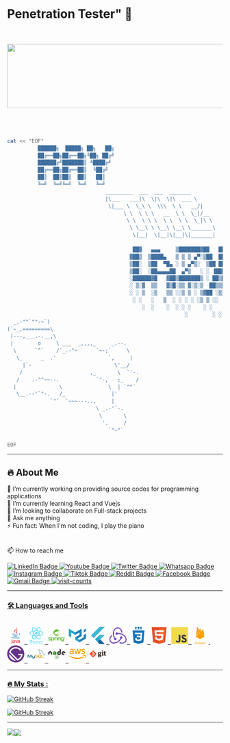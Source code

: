 # Penetration Tester" 👋
<br>
<br>
<div id="header" align="justify">
  <img src="https://media.giphy.com/media/eUdtR10ZsxlFC/giphy.gif" width="1000" height="150"/>
</div>
<br>
<br>

```bash

cat << "EOF"
          ██████╗  █████╗ ██╗   ██╗
          ██╔══██╗██╔══██╗╚██╗ ██╔╝
          ██████╔╝███████║ ╚████╔╝ 
          ██╔══██╗██╔══██║  ╚██╔╝  
          ██║  ██║██║  ██║   ██║   
          ╚═╝  ╚═╝╚═╝  ╚═╝   ╚═╝ 
                                _________  ___  ___  _______      
                                |\___   ___|\  \|\  \|\  ___ \     
                                 \|___ \  \_\ \  \\\  \ \   __/|    
                                      \ \  \ \ \   __  \ \  \_|/__  
                                       \ \  \ \ \  \ \  \ \  \_|\ \ 
                                        \ \__\ \ \__\ \__\ \_______\
                                         \|__|  \|__|\|__|\|_______|                                                                        

                                         ██▓   ▄▄▄     ▒███████▓██   ██▓    ██░ ██ ▄▄▄      ▄████▄  ██ ▄█▓█████ ██▀███  
                                        ▓██▒  ▒████▄   ▒ ▒ ▒ ▄▀░▒██  ██▒   ▓██░ ██▒████▄   ▒██▀ ▀█  ██▄█▒▓█   ▀▓██ ▒ ██▒
                                        ▒██░  ▒██  ▀█▄ ░ ▒ ▄▀▒░  ▒██ ██░   ▒██▀▀██▒██  ▀█▄ ▒▓█    ▄▓███▄░▒███  ▓██ ░▄█ ▒
                                        ▒██░  ░██▄▄▄▄██  ▄▀▒   ░ ░ ▐██▓░   ░▓█ ░██░██▄▄▄▄██▒▓▓▄ ▄██▓██ █▄▒▓█  ▄▒██▀▀█▄  
                                        ░██████▓█   ▓██▒███████▒ ░ ██▒▓░   ░▓█▒░██▓▓█   ▓██▒ ▓███▀ ▒██▒ █░▒████░██▓ ▒██▒
                                        ░ ▒░▓  ▒▒   ▓▒█░▒▒ ▓░▒░▒  ██▒▒▒     ▒ ░░▒░▒▒▒   ▓▒█░ ░▒ ▒  ▒ ▒▒ ▓░░ ▒░ ░ ▒▓ ░▒▓░
                                        ░ ░ ▒  ░▒   ▒▒ ░░▒ ▒ ░ ▒▓██ ░▒░     ▒ ░▒░ ░ ▒   ▒▒ ░ ░  ▒  ░ ░▒ ▒░░ ░  ░ ░▒ ░ ▒░
                                         ░ ░   ░   ▒  ░ ░ ░ ░ ░▒ ▒ ░░      ░  ░░ ░ ░   ▒  ░       ░ ░░ ░   ░    ░░   ░ 
                                            ░  ░    ░  ░ ░ ░    ░ ░         ░  ░  ░     ░  ░ ░     ░  ░     ░  ░  ░     
                                                          ░        ░ ░                        ░                                                                                               
  _,-""`""-~`)
(`~_,=========\
 |---,___.-.__,\
 |        o     \ ___  _,,,,_     _.--.
  \      `^`    /`_.-"~      `~-;`     \
   \_      _  .'                 `,     |
     |`-                           \'__/ 
    /                      ,_       \  `'-. 
   /    .-""~~--.            `"-,   ;_    /
  |              \               \  | `""`
   \__.--'`"-.   /_               |'
              `"`  `~~~---..,     |
                             \ _.-'`-.
                              \       \
                               '.     /
                                 `"~"`

EOF
```

---

## :fire: About Me<br>
 🔭 I’m currently working on providing source codes for programming applications<br>
 🌱 I’m currently learning React and Vuejs<br>
 👯 I’m looking to collaborate on Full-stack projects<br>
 💬 Ask me anything<br>
 ⚡ Fun fact: When I'm not coding, I play the piano<br>
<br>
<br>
 📫 How to reach me
<div id="badges">
  <a href="https://www.linkedin.com/in/raymondnesiama/">
    <img src="https://img.shields.io/badge/LinkedIn-blue?style=for-the-badge&logo=linkedin&logoColor=white" alt="LinkedIn Badge"/>
  </a>
  <a href="https://www.youtube.com/channel/UCX6kZg4Q3zT-8CUuX3U6HPA">
    <img src="https://img.shields.io/badge/YouTube-red?style=for-the-badge&logo=youtube&logoColor=white" alt="Youtube Badge"/>
  </a>
  <a href="https://twitter.com/ride_gray">
    <img src="https://img.shields.io/badge/Twitter-blue?style=for-the-badge&logo=twitter&logoColor=white" alt="Twitter Badge"/>
  </a>
  <a href="https://web.whatsapp.com/">
    <img src="https://img.shields.io/badge/whatsapp-green?style=for-the-badge&logo=whatsapp&logoColor=white" alt="Whatsapp Badge"/>
  <a href="https://www.instagram.com/">
    <img src="https://img.shields.io/badge/instagram-purple?style=for-the-badge&logo=instagram&logoColor=white" alt="Instagram Badge"/>
  <a href="your-tiktok-URL">
    <img src="https://img.shields.io/badge/tiktok-black?style=for-the-badge&logo=tiktok&logoColor=white" alt="Tiktok Badge"/>
  <a href="your-reddit-URL">
    <img src="https://img.shields.io/badge/reddit-red?style=for-the-badge&logo=reddit&logoColor=white" alt="Reddit Badge"/>
  <a href="your-facebook-URL">
    <img src="https://img.shields.io/badge/facebook-blue?style=for-the-badge&logo=facebook&logoColor=white" alt="Facebook Badge"/>
  <a href="https://mail.google.com/mail/u/0/?tab=rm#inbox?compose=new">
    <img src="https://img.shields.io/badge/gmail-red?style=for-the-badge&logo=gmail&logoColor=white" alt="Gmail Badge"/>
    <img src="https://komarev.com/ghpvc/?username=your-github-username&style=flat-square&color=blue" alt="visit-counts"/>
</div>
    
---

### :hammer_and_wrench: Languages and Tools
<br>
<div>
  <img src="https://github.com/devicons/devicon/blob/master/icons/java/java-original-wordmark.svg" title="Java" alt="Java" width="40" height="40"/>&nbsp;
  <img src="https://github.com/devicons/devicon/blob/master/icons/react/react-original-wordmark.svg" title="React" alt="React" width="40" height="40"/>&nbsp;
  <img src="https://github.com/devicons/devicon/blob/master/icons/spring/spring-original-wordmark.svg" title="Spring" alt="Spring" width="40" height="40"/>&nbsp;
  <img src="https://github.com/devicons/devicon/blob/master/icons/materialui/materialui-original.svg" title="Material UI" alt="Material UI" width="40" height="40"/>&nbsp;
  <img src="https://github.com/devicons/devicon/blob/master/icons/flutter/flutter-original.svg" title="Flutter" alt="Flutter" width="40" height="40"/>&nbsp;
  <img src="https://github.com/devicons/devicon/blob/master/icons/redux/redux-original.svg" title="Redux" alt="Redux " width="40" height="40"/>&nbsp;
  <img src="https://github.com/devicons/devicon/blob/master/icons/css3/css3-plain-wordmark.svg"  title="CSS3" alt="CSS" width="40" height="40"/>&nbsp;
  <img src="https://github.com/devicons/devicon/blob/master/icons/html5/html5-original.svg" title="HTML5" alt="HTML" width="40" height="40"/>&nbsp;
  <img src="https://github.com/devicons/devicon/blob/master/icons/javascript/javascript-original.svg" title="JavaScript" alt="JavaScript" width="40" height="40"/>&nbsp;
  <img src="https://github.com/devicons/devicon/blob/master/icons/firebase/firebase-plain-wordmark.svg" title="Firebase" alt="Firebase" width="40" height="40"/>&nbsp;
  <img src="https://github.com/devicons/devicon/blob/master/icons/gatsby/gatsby-original.svg" title="Gatsby"  alt="Gatsby" width="40" height="40"/>&nbsp;
  <img src="https://github.com/devicons/devicon/blob/master/icons/mysql/mysql-original-wordmark.svg" title="MySQL"  alt="MySQL" width="40" height="40"/>&nbsp;
  <img src="https://github.com/devicons/devicon/blob/master/icons/nodejs/nodejs-original-wordmark.svg" title="NodeJS" alt="NodeJS" width="40" height="40"/>&nbsp;
  <img src="https://github.com/devicons/devicon/blob/master/icons/amazonwebservices/amazonwebservices-plain-wordmark.svg" title="AWS" alt="AWS" width="40" height="40"/>&nbsp;
  <img src="https://github.com/devicons/devicon/blob/master/icons/git/git-original-wordmark.svg" title="Git" **alt="Git" width="40" height="40"/>
</div>

    
---

### :fire: My Stats :
[![GitHub Streak](https://streak-stats.demolab.com?user=raymondnes&background=4D685E&border=58E5C5)](https://git.io/streak-stats)

[![GitHub Streak](https://streak-stats.demolab.com/?user=raymondnes)](https://git.io/streak-stats)

---
   
    
<img align="left" style="display: inline; height: 165px" src="https://github-readme-stats.vercel.app/api/top-langs/?username=raymondnes&layout=compact&theme=vision-friendly-dark" />

<img align="center" style="display: inline; height: 165px" src="https://github-readme-stats.vercel.app/api?username=raymondnes&count_private=true&show_icons=true&theme=radical&hide_rank=false" />


